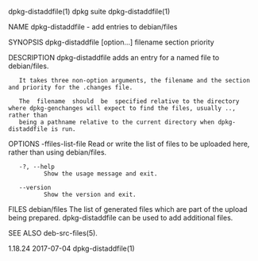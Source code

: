 dpkg-distaddfile(1)                                                 dpkg suite                                                 dpkg-distaddfile(1)

NAME
       dpkg-distaddfile - add entries to debian/files

SYNOPSIS
       dpkg-distaddfile [option...] filename section priority

DESCRIPTION
       dpkg-distaddfile adds an entry for a named file to debian/files.

       It takes three non-option arguments, the filename and the section and priority for the .changes file.

       The  filename  should  be  specified relative to the directory where dpkg-genchanges will expect to find the files, usually .., rather than
       being a pathname relative to the current directory when dpkg-distaddfile is run.

OPTIONS
       -ffiles-list-file
              Read or write the list of files to be uploaded here, rather than using debian/files.

       -?, --help
              Show the usage message and exit.

       --version
              Show the version and exit.

FILES
       debian/files
              The list of generated files which are part of the upload being prepared.  dpkg-distaddfile can be used to add additional files.

SEE ALSO
       deb-src-files(5).

1.18.24                                                             2017-07-04                                                 dpkg-distaddfile(1)

